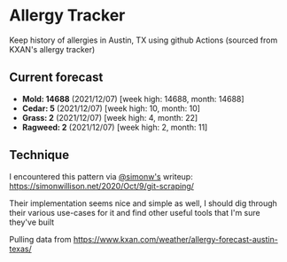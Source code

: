 # Allergy Tracker

Keep history of allergies in Austin, TX using github Actions (sourced from KXAN's allergy tracker)

## Current forecast
<!-- INJECT FORECAST -->
- **Mold: 14688** (2021/12/07)  [week high: 14688, month: 14688]
- **Cedar: 5** (2021/12/07)  [week high: 10, month: 10]
- **Grass: 2** (2021/12/07)  [week high: 4, month: 22]
- **Ragweed: 2** (2021/12/07)  [week high: 2, month: 11]
<!-- END INJECT FORECAST -->

## Technique

I encountered this pattern via [@simonw's](https://github.com/simonw) writeup: https://simonwillison.net/2020/Oct/9/git-scraping/

Their implementation seems nice and simple as well, I should dig through their various use-cases for it and find other useful tools that I'm sure they've built

Pulling data from https://www.kxan.com/weather/allergy-forecast-austin-texas/
